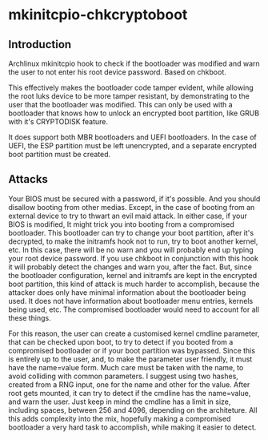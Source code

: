 # mkinitcpio-chkcryptoboot

## Introduction
Archlinux mkinitcpio hook to check if the bootloader was modified and warn the user to not enter his root device password. Based on chkboot.

This effectively makes the bootloader code tamper evident, while allowing the root luks device to be more tamper resistant, by demonstrating to the user that the bootloader was modified. This can only be used with a bootloader that knows how to unlock an encrypted boot partition, like GRUB with it's CRYPTODISK feature.

It does support both MBR bootloaders and UEFI bootloaders. In the case of UEFI, the ESP partition must be left unencrypted, and a separate encrypted boot partition must be created.

## Attacks
Your BIOS must be secured with a password, if it's possible. And you should disallow booting from other medias. Except, in the case of booting from an external device to try to thwart an evil maid attack. In either case, if your BIOS is modified, It might trick you into booting from a compromised bootloader. This bootloader can try to change your boot partition, after it's decrypted, to make the initramfs hook not to run, try to boot another kernel, etc. In this case, there will be no warn and you will probably end up typing your root device password. If you use chkboot in conjunction with this hook it will probably detect the changes and warn you, after the fact. But, since the bootloader configuration, kernel and initramfs are kept in the encrypted boot partition, this kind of attack is much harder to accomplish, because the attacker does only have minimal information about the bootloader being used. It does not have information about bootloader menu entries, kernels being used, etc. The compromised bootloader would need to account for all these things.

For this reason, the user can create a customised kernel cmdline parameter, that can be checked upon boot, to try to detect if you booted from a compromised bootloader or if your boot partition was bypassed. Since this is entirely up to the user, and, to make the parameter user friendly, it must have the name=value form. Much care must be taken with the name, to avoid colliding with common parameters. I suggest using two hashes, created from a RNG input, one for the name and other for the value. After root gets mounted, it can try to detect if the cmdline has the name=value, and warn the user. Just keep in mind the cmdline has a limit in size, including spaces, between 256 and 4096, depending on the architeture. All this adds complexity into the mix, hopefully making a compromised bootloader a very hard task to accomplish, while making it easier to detect.
